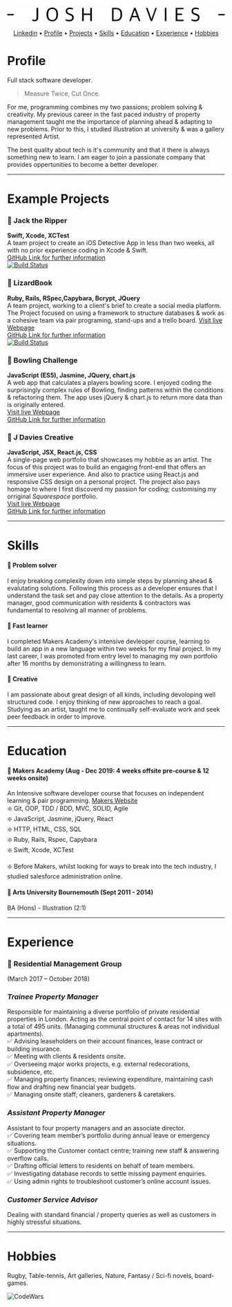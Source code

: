 <div align="center">
  
![alt text](https://github.com/JoshDavies/CV/blob/master/JoshDavies.png?raw=true)  
  
</div>

<p align="center">
  <a href="https://www.linkedin.com/in/joshua-davies-70bb75128/">Linkedin</a> •
  <a href="#Profile">Profile</a> •
  <a href="#Projects">Projects</a> •
  <a href="#Skills">Skills</a> •
  <a href="#Education">Education</a> •
  <a href="#Experience">Experience</a> •
  <a href="#Hobbies">Hobbies</a>
</p>

# Profile
Full stack software developer.

> Measure Twice, Cut Once.

For me, programming combines my two passions; problem solving & creativity. My previous career in the fast paced industry of property management taught me the importance of planning ahead & adapting to new problems. Prior to this, I studied illustration at university & was a gallery represented Artist. 

The best quality about tech is it's community and that it there is always something new to learn. I am eager to join a passionate company that provides oppertunities to become a better developer.

-------------
# Example Projects
### 🔎 Jack the Ripper
**Swift, Xcode, XCTest**  
A team project to create an iOS Detective App in less than two weeks, all with no prior experience coding in Xcode & Swift.    
[GitHub Link for further information](https://github.com/JoshDavies/Team-6-Game)  
[![Build Status](https://travis-ci.com/robertamangiapane/Team-6-Game.svg?branch=master)](https://travis-ci.com/robertamangiapane/Team-6-Game)
  
### 🦎 LizardBook
**Ruby, Rails, RSpec,Capybara, Bcrypt, JQuery**  
A team project, working to a client's brief to create a social media platform. The Project focused on using a framework to structure databases & work as a cohesive team via pair programing, stand-ups and a trello board.
[Visit live Webpage](http://lizardbook.herokuapp.com/)  
[GitHub Link for further information](https://github.com/JoshDavies/acebook--LizardBook-)   
[![Build Status](https://travis-ci.com/Mezela/acebook--LizardBook-.svg?branch=master)](https://travis-ci.com/Mezela/acebook--LizardBook-)
  
### 🎳 Bowling Challenge
**JavaScript (ES5), Jasmine, JQuery, chart.js**  
A web app that calculates a players bowling score. I enjoyed coding the surprisingly complex rules of Bowling, finding patterns within the conditions & refactoring them. The app uses jQuery & chart.js to return more data than is originally entered.   
[Visit live Webpage](https://joshdavies.github.io/bowling-challenge/)  
[GitHub Link for further information](https://github.com/JoshDavies/bowling-challenge)  

###  🎨 J Davies Creative
**JavaScript, JSX, React.js, CSS**  
A single-page web portfolio that showcases my hobbie as an artist. The focus of this project was to build an engaging front-end that offers an immersive user experience. And also to practice using React.js and responsive CSS design on a personal project. The project also pays homage to where I first discoverd my passion for coding; customising my orriginal *Squarespace* portfolio.  
[Visit live Webpage](https://joshdavies.github.io/jdaviescreative/)  
[GitHub Link for further information](https://github.com/JoshDavies/jdaviescreative)    
  
-------------
# Skills
#### 🔸 Problem solver
I enjoy breaking complexity down into simple steps by planning ahead & evalutating solutions. Following this process as a developer ensures that I understand the task set and pay close attention to the details. As a property manager, good communication with residents & contractors was fundamental to resolving all manner of problems. 
  
#### 🔸 Fast learner
I completed Makers Academy's intensive devleoper course, learning to build an app in a new language within two weeks for my final project. In my last career, I was promoted from entry level to managing my own portfolio after 16 months by demonstrating a willingness to learn.
  
#### 🔸 Creative   
I am passionate about great design of all kinds, including devoloping well structured code. I enjoy thinking of new approaches to reach a goal. Studying as an artist, taught me to continually self-evaluate work and seek peer feedback in order to improve. 

-----------
# Education
#### 🔸 Makers Academy (Aug - Dec 2019: 4 weeks offsite pre-course & 12 weeks onsite)
An Intensive software developer course that focuses on independent learning & pair programming. [Makers Website](https://makers.tech/)   
❇️ Git, OOP, TDD / BDD, MVC, SOLID, Agile  
❇️ JavaScript, Jasmine, jQuery, React   
❇️ HTTP, HTML, CSS, SQL  
❇️ Ruby, Rails, Rspec, Capybara  
❇️ Swift, Xcode, XCTest   
  
❇️ Before Makers, whilst looking for ways to break into the tech industry, I studied salesforce administration online. 

#### 🔸 Arts University Bournemouth (Sept 2011 - 2014)
BA (Hons) - Illustration (2:1)

----------------
# Experience
### 🔸 **Residential Management Group**
(March 2017 – October 2018)  
### *Trainee Property Manager*  
Responsible for maintaining a diverse portfolio of private residential properties in London. Acting as the central point of contact for 14 sites with a total of 495 units. (Managing communal structures & areas not individual apartments).  
✅ Advising leaseholders on their account finances, lease contract or building insurance.   
✅ Meeting with clients & residents onsite.    
✅ Overseeing major works projects, e.g. external redecorations, subsidence, etc.   
✅ Managing property finances; reviewing expenditure, maintaining cash flow and drafting new financial year budgets.  
✅ Managing onsite staff; cleaners, gardeners & caretakers.   

### *Assistant Property Manager*  
Assistant to four property managers and an associate director.   
✅ Covering team member’s portfolio during annual leave or emergency situations.   
✅ Supporting the Customer contact centre; training new staff & answering overflow calls.  
✅ Drafting official letters to residents on behalf of team members.  
✅ Investigating database records to settle missing payment enquiries.  
✅ Using admin rights to troubleshoot customer’s online account issues.

### *Customer Service Advisor*  
Dealing with standard financial / property queries as well as customers in highly stressful situations.

--------
# Hobbies
Rugby, Table-tennis, Art galleries, Nature, Fantasy / Sci-fi novels, board-games.  
  
![CodeWars](https://www.codewars.com/users/JoshDavies/badges/small)
